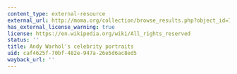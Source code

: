 ```yaml
---
content_type: external-resource
external_url: http://moma.org/collection/browse_results.php?object_id=79737
has_external_license_warning: true
license: https://en.wikipedia.org/wiki/All_rights_reserved
status: ''
title: Andy Warhol's celebrity portraits
uid: caf4625f-70bf-482e-947a-26e5d6ac8ed5
wayback_url: ''
---
```

